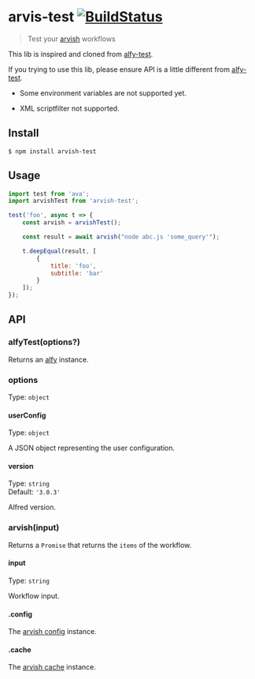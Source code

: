 # arvis-test [![BuildStatus](https://api.travis-ci.com/jopemachine/arvish-test.svg)](https://www.npmjs.com/package/arvish-test)

> Test your [arvish](https://github.com/jopemachine/arvish) workflows

This lib is inspired and cloned from [alfy-test](https://github.com/SamVerschueren/alfy-test).

If you trying to use this lib, please ensure API is a little different from [alfy-test](https://github.com/SamVerschueren/alfy-test).

* Some environment variables are not supported yet.

* XML scriptfilter not supported.


## Install

```
$ npm install arvish-test
```

## Usage

```js
import test from 'ava';
import arvishTest from 'arvish-test';

test('foo', async t => {
	const arvish = arvishTest();

	const result = await arvish("node abc.js 'some_query'");

	t.deepEqual(result, [
		{
			title: 'foo',
			subtitle: 'bar'
		}
	]);
});
```

## API

### alfyTest(options?)

Returns an [alfy](#alfyinput) instance.

### options

Type: `object`

#### userConfig

Type: `object`

A JSON object representing the user configuration.

#### version

Type: `string`\
Default: `'3.0.3'`

Alfred version.

### arvish(input)

Returns a `Promise` that returns the `items` of the workflow.

#### input

Type: `string`

Workflow input.

#### .config

The [arvish config](https://github.com/jopemachine/arvish) instance.

#### .cache

The [arvish cache](https://github.com/jopemachine/arvish) instance.
